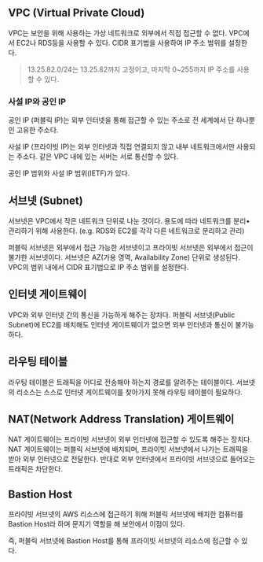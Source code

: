 ## VPC (Virtual Private Cloud)

VPC는 보안을 위해 사용하는 가상 네트워크로 외부에서 직접 접근할 수 없다. VPC에서 EC2나 RDS등을 사용할 수 있다. CIDR 표기법을 사용하여 IP 주소 범위를 설정한다.

> 13.25.82.0/24는 13.25.82까지 고정이고, 마지막 0~255까지 IP 주소를 사용할 수 있다.

### 사설 IP와 공인 IP

공인 IP (퍼블릭 IP)는 외부 인터넷을 통해 접근할 수 있는 주소로 전 세계에서 단 하나뿐인 고유한 주소다.

사설 IP (프라이빗 IP)는 외부 인터넷과 직접 연결되지 않고 내부 네트워크에서만 사용되는 주소다. 같은 VPC 내에 있는 서버는 서로 통신할 수 있다.

공인 IP 범위와 사설 IP 범위(IETF)가 있다.

## 서브넷 (Subnet)

서브넷은 VPC에서 작은 네트워크 단위로 나눈 것이다. 용도에 따라 네트워크를 분리•관리하기 위해 사용한다. (e.g. RDS와 EC2를 각각 다른 네트워크로 분리하고 관리)

퍼블릭 서브넷은 외부에서 접근 가능한 서브넷이고 프라이빗 서브넷은 외부에서 접근이 불가한 서브넷이다. 서브넷은 AZ(가용 영역, Availability Zone) 단위로 생성된다. VPC의 범위 내에서 CIDR 표기법으로 IP 주소 범위를 설정한다.

## 인터넷 게이트웨이

VPC와 외부 인터넷 간의 통신을 가능하게 해주는 장치다. 퍼블릭 서브넷(Public Subnet)에 EC2를 배치해도 인터넷 게이트웨이가 없으면 외부 인터넷과 통신이 불가능하다.

## 라우팅 테이블

라우팅 테이블은 트래픽을 어디로 전송해야 하는지 경로를 알려주는 테이블이다. 서브넷의 리소스는 스스로 인터넷 게이트웨이를 찾아가지 못해 라우팅 테이블이 필요하다.

## NAT(Network Address Translation) 게이트웨이

NAT 게이트웨이는 프라이빗 서브넷이 외부 인터넷에 접근할 수 있도록 해주는 장치다. NAT 게이트웨이는 퍼블릭 서브넷에 배치되며, 프라이빗 서브넷에서 나가는 트래픽을 받아 외부 인터넷으로 전달한다. 반대로 외부 인터넷에서 프라이빗 서브넷으로 들어오는 트래픽은 차단한다.

## Bastion Host

프라이빗 서브넷의 AWS 리소스에 접근하기 위해 퍼블릭 서브넷에 배치한 컴퓨터를 Bastion Host라 하며 문지기 역할을 해 보안에서 이점이 있다.

즉, 퍼블릭 서브넷에 Bastion Host를 통해 프라이빗 서브넷의 리소스에 접근할 수 있다.
